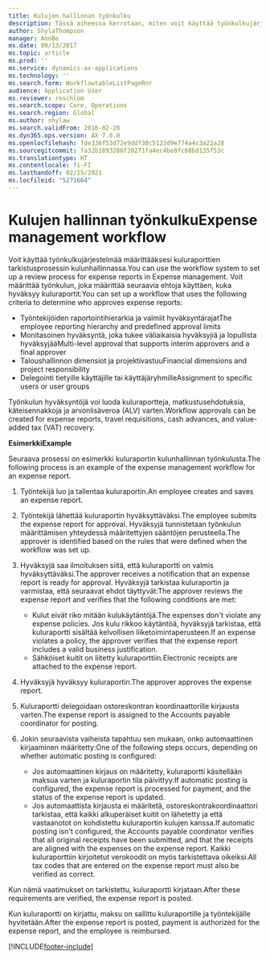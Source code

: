 ```yaml
---
title: Kulujen hallinnan työnkulku
description: Tässä aiheessa kerrotaan, miten voit käyttää työnkulkujärjestelmää Microsoft Dynamics 365 Finance -järjestelmässä ja määrittää kuluraporttien tarkistusprosessin kulunhallinnassa.
author: ShylaThompson
manager: AnnBe
ms.date: 09/13/2017
ms.topic: article
ms.prod: ''
ms.service: dynamics-ax-applications
ms.technology: ''
ms.search.form: WorkflowtableListPageRnr
audience: Application User
ms.reviewer: roschlom
ms.search.scope: Core, Operations
ms.search.region: Global
ms.author: shylaw
ms.search.validFrom: 2016-02-28
ms.dyn365.ops.version: AX 7.0.0
ms.openlocfilehash: fde336f53d72e9ddf38c5123d9e774a4c3a22a28
ms.sourcegitcommit: fa32b1893286f20271fa4ec4be8fc68bd135f53c
ms.translationtype: HT
ms.contentlocale: fi-FI
ms.lasthandoff: 02/15/2021
ms.locfileid: "5271664"
---
```

# <a name="expense-management-workflow"></a><span data-ttu-id="37cc3-103">Kulujen hallinnan työnkulku</span><span class="sxs-lookup"><span data-stu-id="37cc3-103">Expense management workflow</span></span>

<span data-ttu-id="37cc3-104">Voit käyttää työnkulkujärjestelmää määrittääksesi kuluraporttien tarkistusprosessin kulunhallinnassa.</span><span class="sxs-lookup"><span data-stu-id="37cc3-104">You can use the workflow system to set up a review process for expense reports in Expense management.</span></span> <span data-ttu-id="37cc3-105">Voit määrittää työnkulun, joka määrittää seuraavia ehtoja käyttäen, kuka hyväksyy kuluraportit:</span><span class="sxs-lookup"><span data-stu-id="37cc3-105">You can set up a workflow that uses the following criteria to determine who approves expense reports:</span></span>

- <span data-ttu-id="37cc3-106">Työntekijöiden raportointihierarkia ja valmiit hyväksyntärajat</span><span class="sxs-lookup"><span data-stu-id="37cc3-106">The employee reporting hierarchy and predefined approval limits</span></span>
- <span data-ttu-id="37cc3-107">Monitasoinen hyväksyntä, joka tukee väliaikaisia hyväksyjiä ja lopullista hyväksyjää</span><span class="sxs-lookup"><span data-stu-id="37cc3-107">Multi-level approval that supports interim approvers and a final approver</span></span>
- <span data-ttu-id="37cc3-108">Taloushallinnon dimensiot ja projektivastuu</span><span class="sxs-lookup"><span data-stu-id="37cc3-108">Financial dimensions and project responsibility</span></span>
- <span data-ttu-id="37cc3-109">Delegointi tietyille käyttäjille tai käyttäjäryhmille</span><span class="sxs-lookup"><span data-stu-id="37cc3-109">Assignment to specific users or user groups</span></span>

<span data-ttu-id="37cc3-110">Työnkulun hyväksyntöjä voi luoda kuluraportteja, matkustusehdotuksia, käteisennakkoja ja arvonlisäveroa (ALV) varten.</span><span class="sxs-lookup"><span data-stu-id="37cc3-110">Workflow approvals can be created for expense reports, travel requisitions, cash advances, and value-added tax (VAT) recovery.</span></span>

<span data-ttu-id="37cc3-111">**Esimerkki**</span><span class="sxs-lookup"><span data-stu-id="37cc3-111">**Example**</span></span>

<span data-ttu-id="37cc3-112">Seuraava prosessi on esimerkki kuluraportin kulunhallinnan työnkulusta.</span><span class="sxs-lookup"><span data-stu-id="37cc3-112">The following process is an example of the expense management workflow for an expense report.</span></span>

1. <span data-ttu-id="37cc3-113">Työntekijä luo ja tallentaa kuluraportin.</span><span class="sxs-lookup"><span data-stu-id="37cc3-113">An employee creates and saves an expense report.</span></span>
2. <span data-ttu-id="37cc3-114">Työntekijä lähettää kuluraportin hyväksyttäväksi.</span><span class="sxs-lookup"><span data-stu-id="37cc3-114">The employee submits the expense report for approval.</span></span> <span data-ttu-id="37cc3-115">Hyväksyjä tunnistetaan työnkulun määrittämisen yhteydessä määritettyjen sääntöjen perusteella.</span><span class="sxs-lookup"><span data-stu-id="37cc3-115">The approver is identified based on the rules that were defined when the workflow was set up.</span></span>
3. <span data-ttu-id="37cc3-116">Hyväksyjä saa ilmoituksen siitä, että kuluraportti on valmis hyväksyttäväksi.</span><span class="sxs-lookup"><span data-stu-id="37cc3-116">The approver receives a notification that an expense report is ready for approval.</span></span> <span data-ttu-id="37cc3-117">Hyväksyjä tarkistaa kuluraportin ja varmistaa, että seuraavat ehdot täyttyvät:</span><span class="sxs-lookup"><span data-stu-id="37cc3-117">The approver reviews the expense report and verifies that the following conditions are met:</span></span>

    - <span data-ttu-id="37cc3-118">Kulut eivät riko mitään kulukäytäntöjä.</span><span class="sxs-lookup"><span data-stu-id="37cc3-118">The expenses don't violate any expense policies.</span></span> <span data-ttu-id="37cc3-119">Jos kulu rikkoo käytäntöä, hyväksyjä tarkistaa, että kuluraportti sisältää kelvollisen liiketoimintaperusteen.</span><span class="sxs-lookup"><span data-stu-id="37cc3-119">If an expense violates a policy, the approver verifies that the expense report includes a valid business justification.</span></span>
    - <span data-ttu-id="37cc3-120">Sähköiset kuitit on liitetty kuluraporttiin.</span><span class="sxs-lookup"><span data-stu-id="37cc3-120">Electronic receipts are attached to the expense report.</span></span>

4. <span data-ttu-id="37cc3-121">Hyväksyjä hyväksyy kuluraportin.</span><span class="sxs-lookup"><span data-stu-id="37cc3-121">The approver approves the expense report.</span></span>
5. <span data-ttu-id="37cc3-122">Kuluraportti delegoidaan ostoreskontran koordinaattorille kirjausta varten.</span><span class="sxs-lookup"><span data-stu-id="37cc3-122">The expense report is assigned to the Accounts payable coordinator for posting.</span></span>
6. <span data-ttu-id="37cc3-123">Jokin seuraavista vaiheista tapahtuu sen mukaan, onko automaattinen kirjaaminen määritetty:</span><span class="sxs-lookup"><span data-stu-id="37cc3-123">One of the following steps occurs, depending on whether automatic posting is configured:</span></span>

    - <span data-ttu-id="37cc3-124">Jos automaattinen kirjaus on määritetty, kuluraportti käsitellään maksua varten ja kuluraportin tila päivittyy.</span><span class="sxs-lookup"><span data-stu-id="37cc3-124">If automatic posting is configured, the expense report is processed for payment, and the status of the expense report is updated.</span></span>
    - <span data-ttu-id="37cc3-125">Jos automaattista kirjausta ei määritetä, ostoreskontrakoordinaattori tarkistaa, että kaikki alkuperäiset kuitit on lähetetty ja että vastaanotot on kohdistettu kuluraportin kulujen kanssa.</span><span class="sxs-lookup"><span data-stu-id="37cc3-125">If automatic posting isn't configured, the Accounts payable coordinator verifies that all original receipts have been submitted, and that the receipts are aligned with the expenses on the expense report.</span></span> <span data-ttu-id="37cc3-126">Kaikki kuluraporttiin kirjoitetut verokoodit on myös tarkistettava oikeiksi.</span><span class="sxs-lookup"><span data-stu-id="37cc3-126">All tax codes that are entered on the expense report must also be verified as correct.</span></span>

<span data-ttu-id="37cc3-127">Kun nämä vaatimukset on tarkistettu, kuluraportti kirjataan.</span><span class="sxs-lookup"><span data-stu-id="37cc3-127">After these requirements are verified, the expense report is posted.</span></span>

<span data-ttu-id="37cc3-128">Kun kuluraportti on kirjattu, maksu on sallittu kuluraportille ja työntekijälle hyvitetään.</span><span class="sxs-lookup"><span data-stu-id="37cc3-128">After the expense report is posted, payment is authorized for the expense report, and the employee is reimbursed.</span></span>


[!INCLUDE[footer-include](../includes/footer-banner.md)]